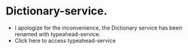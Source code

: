 # Dictionary-service.

* I apologize for the inconvenience, the Dictionary service has been renamed with typeahead-service.
* Click here to access typeahead-service
